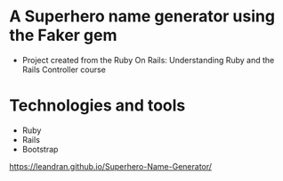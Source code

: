 # A Superhero name generator using the Faker gem
* Project created from the Ruby On Rails: Understanding Ruby and the Rails Controller course

# Technologies and tools

* Ruby
* Rails 
* Bootstrap


https://leandran.github.io/Superhero-Name-Generator/
